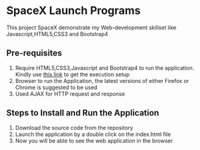 # SpaceX Launch Programs
This project SpaceX demonstrate my Web-development skillset like Javascript,HTML5,CSS3 and Bootstrap4
## Pre-requisites
1. Require HTML5,CSS3,Javascript and Bootstrap4 to run the application. Kindly use [this link](https://getbootstrap.com/docs/4.5/getting-started/introduction/)
 to get the execution setup
2. Browser to run the Application, the latest versions of either Firefox or Chrome is suggested to be used
3. Used AJAX for HTTP request and response

## Steps to Install and Run the Application
1. Download the source code from the repository 
2. Launch the application by a double click on the index.html file
3. Now you will be able to see the web application in the browser
